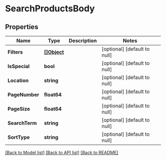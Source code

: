 # SearchProductsBody

## Properties
Name | Type | Description | Notes
------------ | ------------- | ------------- | -------------
**Filters** | [**[]Object**](.md) |  | [optional] [default to null]
**IsSpecial** | **bool** |  | [optional] [default to null]
**Location** | **string** |  | [optional] [default to null]
**PageNumber** | **float64** |  | [optional] [default to null]
**PageSize** | **float64** |  | [optional] [default to null]
**SearchTerm** | **string** |  | [optional] [default to null]
**SortType** | **string** |  | [optional] [default to null]

[[Back to Model list]](../README.md#documentation-for-models) [[Back to API list]](../README.md#documentation-for-api-endpoints) [[Back to README]](../README.md)

